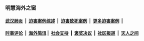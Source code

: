 
### 明慧海外之窗

####  [武汉肺炎](indexes/365.md?t=01290200) &nbsp;|&nbsp;  [迫害案例综述](indexes/328.md?t=01290200) &nbsp;|&nbsp; [迫害致死案例](indexes/277.md?t=01290200)  &nbsp;|&nbsp; [更多迫害案例](indexes/81.md?t=01290200)  &nbsp;|&nbsp; 
####  [时事评论](indexes/251.md?t=01290200) &nbsp;|&nbsp; [海外简讯](indexes/245.md?t=01290200)&nbsp;|&nbsp;  [社会支持](indexes/140.md?t=01290200) &nbsp;|&nbsp; [褒奖决议](indexes/282.md?t=01290200) &nbsp;|&nbsp; [社区报道](indexes/91.md?t=01290200)  &nbsp;|&nbsp; [天人之间](indexes/78.md?t=01290200) 

